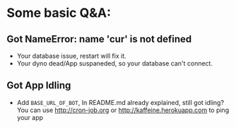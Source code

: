 # Some basic Q&A:
## Got NameError: name 'cur' is not defined
- Your database issue, restart will fix it.
- Your dyno dead/App suspaneded, so your database can't connect.
## Got App Idling
- Add `BASE_URL_OF_BOT`, In README.md already explained, still got idling? You can use http://cron-job.org or http://kaffeine.herokuapp.com to ping your app